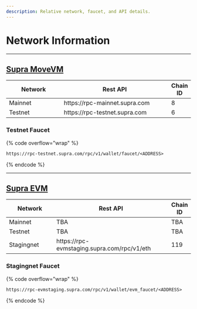 ```yaml
---
description: Relative network, faucet, and API details.
---
```


# Network Information

***

## [Supra MoveVM](https://app.gitbook.com/o/Nk58jmPqKHcBU9zYkcKw/s/mTBWRilfF5GuWWSNVrjY/)

<table><thead><tr><th width="205">Network</th><th width="420">Rest API</th><th>Chain ID</th></tr></thead><tbody><tr><td>Mainnet</td><td>https://rpc-mainnet.supra.com</td><td>8</td></tr><tr><td>Testnet</td><td>https://rpc-testnet.supra.com</td><td>6</td></tr></tbody></table>

### Testnet Faucet

{% code overflow="wrap" %}
```
https://rpc-testnet.supra.com/rpc/v1/wallet/faucet/<ADDRESS>
```
{% endcode %}

***

## [Supra EVM](network-information.md#supra-evm)

<table><thead><tr><th width="209">Network</th><th width="419">Rest API</th><th>Chain ID</th></tr></thead><tbody><tr><td>Mainnet</td><td>TBA</td><td>TBA</td></tr><tr><td>Testnet</td><td>TBA</td><td>TBA</td></tr><tr><td>Stagingnet</td><td>https://rpc-evmstaging.supra.com/rpc/v1/eth</td><td>119</td></tr></tbody></table>

### Stagingnet Faucet

{% code overflow="wrap" %}
```
https://rpc-evmstaging.supra.com/rpc/v1/wallet/evm_faucet/<ADDRESS>
```
{% endcode %}
